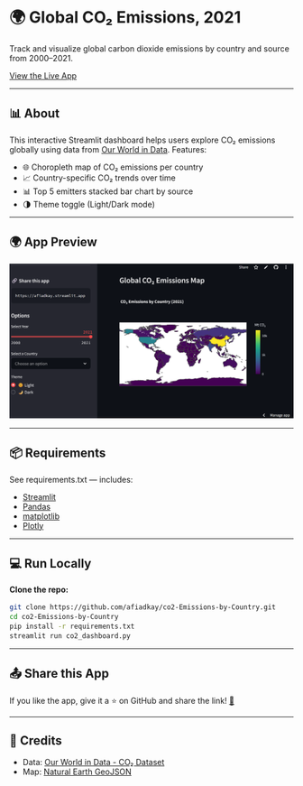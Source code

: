 <h1 align="left">🌍 Global CO₂ Emissions, 2021</h1>

<p align="left">
  Track and visualize global carbon dioxide emissions by country and source from 2000–2021.
</p>

<p align="left">
  <a href="https://afiadkay.streamlit.app" target="_blank">
    View the Live App
  </a>
</p>

---

## 📊 About

This interactive Streamlit dashboard helps users explore CO₂ emissions globally using data from [Our World in Data](https://github.com/owid/co2-data). Features:

- 🌐 Choropleth map of CO₂ emissions per country
- 📈 Country-specific CO₂ trends over time
- 📊 Top 5 emitters stacked bar chart by source
- 🌗 Theme toggle (Light/Dark mode)

---

## 🌍 App Preview

<p align="center">
  <img src="assets/screenshot.png" width="800" alt="CO₂ Emissions App Dashboard Screenshot">
</p>

---

## 📦 Requirements

See requirements.txt — includes:
- [Streamlit](https://streamlit.io/)
- [Pandas](https://pandas.pydata.org/)
- [matplotlib](https://matplotlib.org/)
- [Plotly](https://plotly.com/)

---

## 💻 Run Locally

**Clone the repo:**

```bash
git clone https://github.com/afiadkay/co2-Emissions-by-Country.git
cd co2-Emissions-by-Country
pip install -r requirements.txt
streamlit run co2_dashboard.py
```

---

## 📤 Share this App

If you like the app, give it a ⭐ on GitHub and share the link!
<a href="https://afiadkay.streamlit.app" >🔗</a> 

---

## 🙌 Credits

- Data: [Our World in Data - CO₂ Dataset](https://github.com/owid/co2-data)
- Map: [Natural Earth GeoJSON](https://github.com/johan/world.geo.json)
